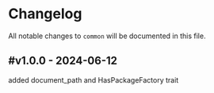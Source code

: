 # Changelog

All notable changes to `common` will be documented in this file.

## #v1.0.0 - 2024-06-12

added document_path and HasPackageFactory trait
